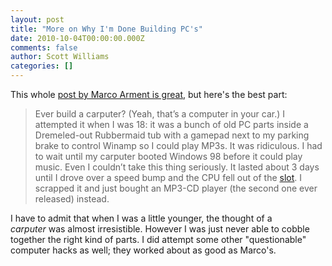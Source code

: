 ```yaml
---
layout: post
title: "More on Why I'm Done Building PC's"
date: 2010-10-04T00:00:00.000Z
comments: false
author: Scott Williams
categories: []
---
```

This whole <a href="http://www.marco.org/1246041841">post by Marco Arment is great</a>, but here's the best part:

> Ever build a carputer? (Yeah, that’s a computer in your car.) I attempted it when I was 18: it was a bunch of old PC parts inside a Dremeled-out Rubbermaid tub with a gamepad next to my parking brake to control Winamp so I could play MP3s. It was ridiculous. I had to wait until my carputer booted Windows 98 before it could play music. Even I couldn’t take this thing seriously. It lasted about 3 days until I drove over a speed bump and the CPU fell out of the <a href="http://en.wikipedia.org/wiki/Pentium_II" target="_blank">slot</a>. I scrapped it and just bought an MP3-CD player (the second one ever released) instead.

I have to admit that when I was a little younger, the thought of a <i>carputer</i> was almost irresistible. However I was just never able to cobble together the right kind of parts. I did attempt some other "questionable" computer hacks as well; they worked about as good as Marco's.
